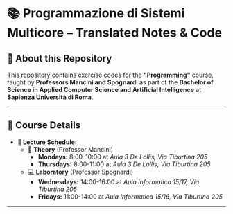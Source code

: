# 📚 Programmazione di Sistemi Multicore – Translated Notes & Code

## 🐍 About this Repository

This repository contains exercise codes for the **"Programming"** course, taught by **Professors Mancini and Spognardi** as part of the **Bachelor of Science in Applied Computer Science and Artificial Intelligence** at **Sapienza Università di Roma**.

---

## 📍 Course Details

- **📅 Lecture Schedule:**
  - 🧭 **Theory** (Professor Mancini)
    - **Mondays:** 8:00-10:00 at *Aula 3 De Lollis, Via Tiburtina 205*
    - **Thursdays:** 8:00-11:00 at *Aula 3 De Lollis, Via Tiburtina 205*
  - 💻 **Laboratory** (Professor Spognardi)
    - **Wednesdays:** 14:00-16:00 at *Aula Informatica 15/17, Via Tiburtina 205*
    - **Fridays:** 11:00-14:00 at *Aula Informatica 15/16, Via Tiburtina 205*

---
